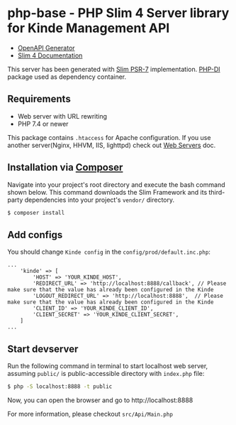 # php-base - PHP Slim 4 Server library for Kinde Management API

* [OpenAPI Generator](https://openapi-generator.tech)
* [Slim 4 Documentation](https://www.slimframework.com/docs/v4/)

This server has been generated with [Slim PSR-7](https://github.com/slimphp/Slim-Psr7) implementation.
[PHP-DI](https://php-di.org/doc/frameworks/slim.html) package used as dependency container.

## Requirements

* Web server with URL rewriting
* PHP 7.4 or newer

This package contains `.htaccess` for Apache configuration.
If you use another server(Nginx, HHVM, IIS, lighttpd) check out [Web Servers](https://www.slimframework.com/docs/v3/start/web-servers.html) doc.

## Installation via [Composer](https://getcomposer.org/)

Navigate into your project's root directory and execute the bash command shown below.
This command downloads the Slim Framework and its third-party dependencies into your project's `vendor/` directory.
```bash
$ composer install
```

## Add configs

You should change `Kinde config` in the `config/prod/default.inc.php`:
```
...
    'kinde' => [
        'HOST' => 'YOUR_KINDE_HOST',
        'REDIRECT_URL' => 'http://localhost:8888/callback', // Please make sure that the value has already been configured in the Kinde
        'LOGOUT_REDIRECT_URL' => 'http://localhost:8888',  // Please make sure that the value has already been configured in the Kinde
        'CLIENT_ID' => 'YOUR_KINDE_CLIENT_ID',
        'CLIENT_SECRET' => 'YOUR_KINDE_CLIENT_SECRET',
    ]
...
```

## Start devserver

Run the following command in terminal to start localhost web server, assuming `public/` is public-accessible directory with `index.php` file:
```bash
$ php -S localhost:8888 -t public
```

Now, you can open the browser and go to http://localhost:8888

For more information, please checkout `src/Api/Main.php`
